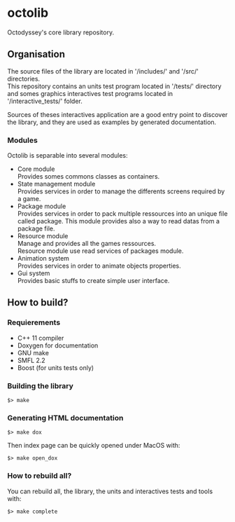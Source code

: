 # octolib
Octodyssey's core library repository.

## Organisation
The source files of the library are located in '<root>/includes/' and '<root>/src/' directories.  
This repository contains an units test program located in '<root>/tests/' directory
and somes graphics interactives test programs located in '<root>/interactive_tests/' folder.
  
Sources of theses interactives application are a good entry point to discover the library,
and they are used as examples by generated documentation.

### Modules
Octolib is separable into several modules:
- Core module  
Provides somes commons classes as containers.
 - State management module  
Provides services in order to manage the differents screens required by a game.  
 - Package module  
Provides services in order to pack multiple ressources into an unique file called
package. This module provides also a way to read datas from a package file.  
 - Resource module  
Manage and provides all the games ressources.  
Resource module use read services of packages module.  
 - Animation system  
Provides services in order to animate objects properties.  
 - Gui system  
Provides basic stuffs to create simple user interface. 

## How to build?
### Requierements
 - C++ 11 compiler
 - Doxygen for documentation
 - GNU make
 - SMFL 2.2
 - Boost (for units tests only)

### Building the library
    $> make

### Generating HTML documentation
    $> make dox

Then index page can be quickly opened under MacOS with:

	$> make open_dox

### How to rebuild all?
You can rebuild all, the library, the units and interactives tests and tools with:

	$> make complete
